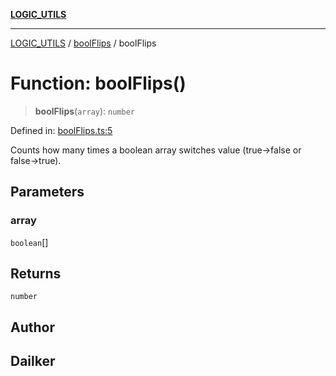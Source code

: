 [**LOGIC_UTILS**](../../README.md)

***

[LOGIC_UTILS](../../README.md) / [boolFlips](../README.md) / boolFlips

# Function: boolFlips()

> **boolFlips**(`array`): `number`

Defined in: [boolFlips.ts:5](https://github.com/dailker/everyutil/blob/9b590f3b464c4883aa51a0e840c616072d918dc8/src/logic/boolFlips.ts#L5)

Counts how many times a boolean array switches value (true→false or false→true).

## Parameters

### array

`boolean`[]

## Returns

`number`

## Author

## Dailker
